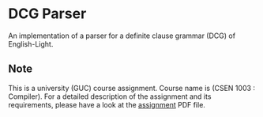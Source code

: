 # DCG Parser
An implementation of a parser for a definite clause grammar (DCG) of English-Light.

## Note
This is a university (GUC) course assignment. Course name is (CSEN 1003 : Compiler). For a detailed description of the assignment and its requirements, please have a look at the [assignment](<./Assignment 1.pdf>) PDF file.
